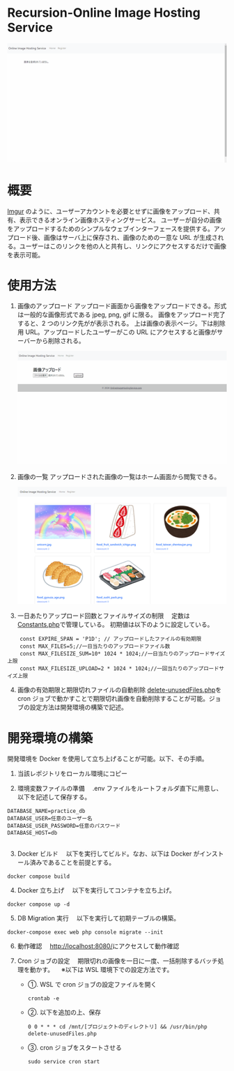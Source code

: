 # Recursion-Online Image Hosting Service

![service-image](https://github.com/Karukan0814/Recursion-OnlineImageHostingService/blob/26a5d8c88af43029e10e0edb17eec431182262e7/assets/OnlineImageHostingServiceDemo.gif)

# 概要

[Imgur](https://imgur.com/) のように、ユーザーアカウントを必要とせずに画像をアップロード、共有、表示できるオンライン画像ホスティングサービス。
ユーザーが自分の画像をアップロードするためのシンプルなウェブインターフェースを提供する。アップロード後、画像はサーバ上に保存され、画像のための一意な URL が生成される。ユーザーはこのリンクを他の人と共有し、リンクにアクセスするだけで画像を表示可能。

# 使用方法

1. 画像のアップロード
   アップロード画面から画像をアップロードできる。形式は一般的な画像形式である jpeg, png, gif に限る。
   画像をアップロード完了すると、2 つのリンク先がが表示される。
   上は画像の表示ページ。下は削除用 URL。アップロードしたユーザーがこの URL にアクセスすると画像がサーバーから削除される。

   ![service-image](https://github.com/Karukan0814/Recursion-OnlineImageHostingService/blob/main/assets/uploadImgsDemo.gif)

2. 画像の一覧
   アップロードされた画像の一覧はホーム画面から閲覧できる。

   ![service-image](https://github.com/Karukan0814/Recursion-OnlineImageHostingService/blob/main/assets/list_example.png)

3. 一日あたりアップロード回数とファイルサイズの制限
   　定数は[Constants.php](https://github.com/Karukan0814/Recursion-OnlineImageHostingService/blob/main/Helpers/Constants.php)で管理している。
   初期値は以下のように設定している。

```
    const EXPIRE_SPAN = 'P1D'; // アップロードしたファイルの有効期限
    const MAX_FILES=5;//一日当たりのアップロードファイル数
    const MAX_FILESIZE_SUM=10* 1024 * 1024;//一日当たりのアップロードサイズ上限
    const MAX_FILESIZE_UPLOAD=2 * 1024 * 1024;//一回当たりのアップロードサイズ上限
```

4. 画像の有効期限と期限切れファイルの自動削除
   [delete-unusedFiles.php](https://github.com/Karukan0814/Recursion-OnlineImageHostingService/blob/main/delete-unusedFiles.php)を cron ジョブで動かすことで期限切れ画像を自動削除することが可能。ジョブの設定方法は開発環境の構築で記述。

# 開発環境の構築

開発環境を Docker を使用して立ち上げることが可能。以下、その手順。

1. 当該レポジトリをローカル環境にコピー

2. 環境変数ファイルの準備
   　.env ファイルをルートフォルダ直下に用意し、以下を記述して保存する。

```
DATABASE_NAME=practice_db
DATABASE_USER=任意のユーザー名
DATABASE_USER_PASSWORD=任意のパスワード
DATABASE_HOST=db


```

3. Docker ビルド
   　以下を実行してビルド。なお、以下は Docker がインストール済みであることを前提とする。

```
docker compose build
```

4. Docker 立ち上げ
   　以下を実行してコンテナを立ち上げ。

```
docker compose up -d
```

5. DB Migration 実行
   　以下を実行して初期テーブルの構築。

```
docker-compose exec web php console migrate --init
```

6. 動作確認
   　[http://localhost:8080/](http://localhost:8080/)にアクセスして動作確認

7. Cron ジョブの設定
   　期限切れの画像を一日に一度、一括削除するバッチ処理を動かす。
   　※以下は WSL 環境下での設定方法です。
   - ①. WSL で cron ジョブの設定ファイルを開く
     ```
     crontab -e
     ```
   - ②. 以下を追加の上、保存
     ```
     0 0 * * * cd /mnt/[プロジェクトのディレクトリ] && /usr/bin/php delete-unusedFiles.php
     ```
   - ③. cron ジョブをスタートさせる
     ```
     sudo service cron start
     ```
